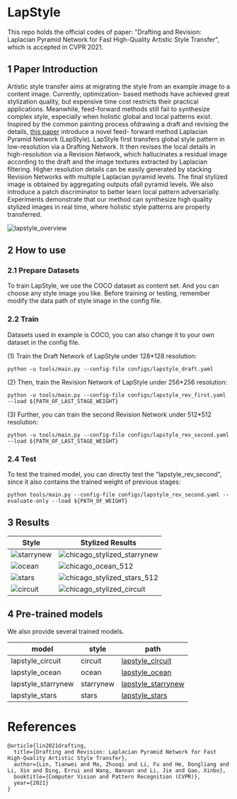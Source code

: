 

# LapStyle


This repo holds the official codes of paper: "Drafting and Revision: Laplacian Pyramid Network for Fast High-Quality Artistic Style Transfer", which is accepted in CVPR 2021.

## 1 Paper Introduction


Artistic style transfer aims at migrating the style from an example image to a content image. Currently, optimization- based methods have achieved great stylization quality, but expensive time cost restricts their practical applications. Meanwhile, feed-forward methods still fail to synthesize complex style, especially when holistic global and local patterns exist. Inspired by the common painting process ofdrawing a draft and revising the details, [this paper](https://arxiv.org/pdf/2104.05376.pdf)  introduce a novel feed- forward method Laplacian Pyramid Network (LapStyle). LapStyle first transfers global style pattern in low-resolution via a Drafting Network. It then revises the local details in high-resolution via a Revision Network, which hallucinates a residual image according to the draft and the image textures extracted by Laplacian filtering. Higher resolution details can be easily generated by stacking Revision Networks with multiple Laplacian pyramid levels. The final stylized image is obtained by aggregating outputs ofall pyramid levels. We also introduce a patch discriminator to better learn local pattern adversarially. Experiments demonstrate that our method can synthesize high quality stylized images in real time, where holistic style patterns are properly transferred.

![lapstyle_overview](https://user-images.githubusercontent.com/79366697/118654987-b24dc100-b81b-11eb-9430-d84630f80511.png)


## 2 How to use  

### 2.1 Prepare Datasets

To train LapStyle, we use the COCO dataset as content set. And you can choose any style image you like. Before training or testing, remember modify the data path of style image in the config file.


### 2.2 Train

Datasets used in example is COCO, you can also change it to your own dataset in the config file.

(1) Train the Draft Network of LapStyle under 128*128 resolution:
```
python -u tools/main.py --config-file configs/lapstyle_draft.yaml
```

(2) Then, train the Revision Network of LapStyle under 256*256 resolution:
```
python -u tools/main.py --config-file configs/lapstyle_rev_first.yaml --load ${PATH_OF_LAST_STAGE_WEIGHT}
```

(3) Further, you can train the second Revision Network under 512*512 resolution:

```
python -u tools/main.py --config-file configs/lapstyle_rev_second.yaml --load ${PATH_OF_LAST_STAGE_WEIGHT}
```

### 2.4 Test

To test the trained model, you can directly test the "lapstyle_rev_second", since it also contains the trained weight of previous stages:
```
python tools/main.py --config-file configs/lapstyle_rev_second.yaml --evaluate-only --load ${PATH_OF_WEIGHT}
```

## 3 Results

| Style | Stylized Results |
| --- | --- |
| ![starrynew](https://user-images.githubusercontent.com/79366697/118655415-1ec8c000-b81c-11eb-8002-90bf8d477860.png) | ![chicago_stylized_starrynew](https://user-images.githubusercontent.com/79366697/118655671-59325d00-b81c-11eb-93a3-4fcc24680124.png)|
| ![ocean](https://user-images.githubusercontent.com/79366697/118655407-1c666600-b81c-11eb-83a6-300ee1952415.png) | ![chicago_ocean_512](https://user-images.githubusercontent.com/79366697/118655625-4cae0480-b81c-11eb-83ec-30936ed3df65.png)|
| ![stars](https://user-images.githubusercontent.com/79366697/118655423-20928380-b81c-11eb-92bd-0deeb320ff14.png) | ![chicago_stylized_stars_512](https://user-images.githubusercontent.com/79366697/118655638-50da2200-b81c-11eb-9223-58d5df022fa5.png)|
| ![circuit](https://user-images.githubusercontent.com/79366697/118655399-196b7580-b81c-11eb-8bc5-d5ece80c18ba.jpg) | ![chicago_stylized_circuit](https://user-images.githubusercontent.com/79366697/118655660-56376c80-b81c-11eb-87f2-64ae5a82375c.png)|

## 4 Pre-trained models

We also provide several trained models.

| model | style | path |
|---|---|---|
| lapstyle_circuit  | circuit | [lapstyle_circuit](https://paddlegan.bj.bcebos.com/models/lapstyle_circuit.pdparams)
| lapstyle_ocean  | ocean | [lapstyle_ocean](https://paddlegan.bj.bcebos.com/models/lapstyle_ocean.pdparams)
| lapstyle_starrynew  | starrynew | [lapstyle_starrynew](https://paddlegan.bj.bcebos.com/models/lapstyle_starrynew.pdparams)
| lapstyle_stars  | stars | [lapstyle_stars](https://paddlegan.bj.bcebos.com/models/lapstyle_stars.pdparams)


# References



```
@article{lin2021drafting,
  title={Drafting and Revision: Laplacian Pyramid Network for Fast High-Quality Artistic Style Transfer},
  author={Lin, Tianwei and Ma, Zhuoqi and Li, Fu and He, Dongliang and Li, Xin and Ding, Errui and Wang, Nannan and Li, Jie and Gao, Xinbo},
  booktitle={Computer Vision and Pattern Recognition (CVPR)},
  year={2021}
}
```
